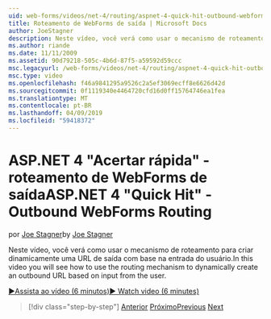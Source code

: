 ```yaml
---
uid: web-forms/videos/net-4/routing/aspnet-4-quick-hit-outbound-webforms-routing
title: Roteamento de WebForms de saída | Microsoft Docs
author: JoeStagner
description: Neste vídeo, você verá como usar o mecanismo de roteamento para criar dinamicamente uma URL de saída com base na entrada do usuário.
ms.author: riande
ms.date: 11/11/2009
ms.assetid: 90d79218-505c-4b6d-87f5-a59592d59ccc
msc.legacyurl: /web-forms/videos/net-4/routing/aspnet-4-quick-hit-outbound-webforms-routing
msc.type: video
ms.openlocfilehash: f46a9841295a9526c2a5ef3069ecff8e6626d42d
ms.sourcegitcommit: 0f1119340e4464720cfd16d0ff15764746ea1fea
ms.translationtype: MT
ms.contentlocale: pt-BR
ms.lasthandoff: 04/09/2019
ms.locfileid: "59418372"
---
```

# <a name="aspnet-4-quick-hit---outbound-webforms-routing"></a><span data-ttu-id="6a210-103">ASP.NET 4 "Acertar rápida" - roteamento de WebForms de saída</span><span class="sxs-lookup"><span data-stu-id="6a210-103">ASP.NET 4 "Quick Hit" - Outbound WebForms Routing</span></span>

<span data-ttu-id="6a210-104">por [Joe Stagner](https://github.com/JoeStagner)</span><span class="sxs-lookup"><span data-stu-id="6a210-104">by [Joe Stagner](https://github.com/JoeStagner)</span></span>

<span data-ttu-id="6a210-105">Neste vídeo, você verá como usar o mecanismo de roteamento para criar dinamicamente uma URL de saída com base na entrada do usuário.</span><span class="sxs-lookup"><span data-stu-id="6a210-105">In this video you will see how to use the routing mechanism to dynamically create an outbound URL based on input from the user.</span></span> 

[<span data-ttu-id="6a210-106">&#9654;Assista ao vídeo (6 minutos)</span><span class="sxs-lookup"><span data-stu-id="6a210-106">&#9654; Watch video (6 minutes)</span></span>](https://channel9.msdn.com/Blogs/ASP-NET-Site-Videos/aspnet-4-quick-hit-outbound-webforms-routing)

> [!div class="step-by-step"]
> <span data-ttu-id="6a210-107">[Anterior](aspnet-4-quick-hit-declarative-webforms-routing.md)
> [Próximo](how-do-i-use-routing-with-aspnet-web-forms.md)</span><span class="sxs-lookup"><span data-stu-id="6a210-107">[Previous](aspnet-4-quick-hit-declarative-webforms-routing.md)
[Next](how-do-i-use-routing-with-aspnet-web-forms.md)</span></span>
